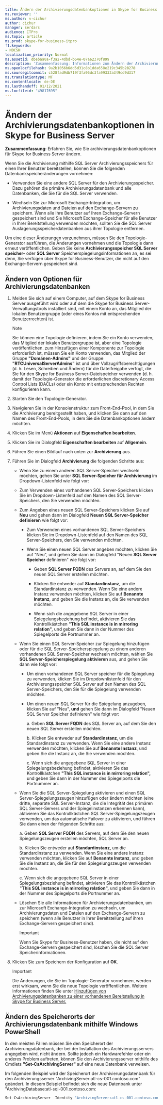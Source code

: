 ```yaml
---
title: Ändern der Archivierungsdatenbankoptionen in Skype for Business Server
ms.reviewer: ''
ms.author: v-cichur
author: cichur
manager: serdars
audience: ITPro
ms.topic: article
ms.prod: skype-for-business-itpro
f1.keywords:
- NOCSH
localization_priority: Normal
ms.assetid: dbebaa0a-f3a2-4dbd-b64e-07a62370f899
description: 'Zusammenfassung: Informationen zum Ändern der Archivierungsdatenbankoptionen für Skype for Business Server.'
ms.openlocfilehash: 9a2b1056b6dd5d31c8b1dda658e219c345b28278
ms.sourcegitcommit: c528fad9db719f3fa96dc3fa99332a349cd9d317
ms.translationtype: MT
ms.contentlocale: de-DE
ms.lasthandoff: 01/12/2021
ms.locfileid: "49817695"
---
```

# <a name="change-archiving-database-options-in-skype-for-business-server"></a>Ändern der Archivierungsdatenbankoptionen in Skype for Business Server

**Zusammenfassung:** Erfahren Sie, wie Sie archivierungsdatenbankoptionen für Skype for Business Server ändern.
  
Wenn Sie die Archivierung mithilfe SQL Server Archivierungsspeichers für einen Ihrer Benutzer bereitstellen, können Sie die folgenden Datenbankspeicheränderungen vornehmen:
  
- Verwenden Sie eine andere SQL Server für den Archivierungsspeicher. Dazu gehören die primäre Archivierungsdatenbank und alle Datenbanken, die Sie für die SQL Server verwenden.
    
- Wechseln Sie zur Microsoft Exchange-Integration, um Archivierungsdaten und Dateien auf den Exchange-Servern zu speichern. Wenn alle Ihre Benutzer auf Ihren Exchange-Servern gespeichert sind und Sie Microsoft Exchange-Speicher für alle Benutzer in Ihrer Bereitstellung verwenden möchten, sollten Sie die SQL Server Auslagerungsspeicherdatenbanken aus ihrer Topologie entfernen. 
    
Um eine dieser Änderungen vorzunehmen, müssen Sie den Topologie-Generator ausführen, die Änderungen vornehmen und die Topologie dann erneut veröffentlichen. Geben Sie keine **Archivierungsspeicher SQL Server speicher-** oder **SQL Server** Speicherspiegelungsinformationen an, es sei denn, Sie verfügen über Skype for Business-Benutzer, die nicht auf den Exchange-Servern gespeichert sind.
  
## <a name="change-archiving-database-options"></a>Ändern von Optionen für Archivierungsdatenbanken

1. Melden Sie sich auf einem Computer, auf dem Skype for Business Server ausgeführt wird oder auf dem die Skype for Business Server-Verwaltungstools installiert sind, mit einem Konto an, das Mitglied der lokalen Benutzergruppe (oder eines Kontos mit entsprechenden Benutzerrechten) ist.
    
    > [!NOTE]
    > Sie können eine Topologie definieren, indem Sie ein Konto verwenden, das Mitglied der lokalen Benutzergruppe ist, aber eine Topologie veröffentlichen. zum Hinzufügen einer Komponente zur Topologie erforderlich ist, müssen Sie ein Konto verwenden, das Mitglied der Gruppe **"Domänen-Admins"** und der Gruppe **"RTCUniversalServerAdmins"** ist und über Vollzugriffsberechtigungen (d. h. Lesen, Schreiben und Ändern) für die Dateifreigabe verfügt, die Sie für den Skype for Business Server-Dateispeicher verwenden (d. h. damit der Topologie-Generator die erforderlichen discretionary Access Control Lists (DACLs) oder ein Konto mit entsprechenden Rechten konfigurieren kann.
  
2. Starten Sie den Topologie-Generator.
    
3. Navigieren Sie in der Konsolenstruktur zum Front-End-Pool, in dem Sie die Archivierung bereitgestellt haben, und klicken Sie dann auf den Namen des Front-End-Pools, in dem Sie die Datenbankoptionen ändern möchten.
    
4. Klicken Sie im Menü **Aktionen** auf **Eigenschaften bearbeiten**. 
    
5. Klicken Sie im Dialogfeld **Eigenschaften bearbeiten** auf **Allgemein**.
    
6. Führen Sie einen Bildlauf nach unten zur **Archivierung** aus.
    
7. Führen Sie im Dialogfeld **Archivierung** die folgenden Schritte aus:
    
   - Wenn Sie zu einem anderen SQL Server-Speicher wechseln möchten, gehen Sie unter **SQL Server-Speicher für Archivierung** im Dropdown-Listenfeld wie folgt vor:
    
   - Zum Verwenden eines vorhandenen SQL Server-Speichers klicken Sie im Dropdown-Listenfeld auf den Namen des SQL Server-Speichers, den Sie verwenden möchten.
    
   - Zum Angeben eines neuen SQL Server-Speichers klicken Sie auf **Neu** und gehen dann im Dialogfeld **Neuen SQL Server-Speicher definieren** wie folgt vor:
    
     - Zum Verwenden eines vorhandenen SQL Server-Speichers klicken Sie im Dropdown-Listenfeld auf den Namen des SQL Server-Speichers, den Sie verwenden möchten.
    
     - Wenn Sie einen neuen SQL Server angeben möchten, klicken Sie auf "Neu", und gehen Sie dann im Dialogfeld "Neuen **SQL Server Speicher** definieren" wie folgt vor:
    
       - Geben **SQL Server FQDN** des Servers an, auf dem Sie den neuen SQL Server erstellen möchten.
    
       - Klicken Sie entweder auf **Standardinstanz**, um die Standardinstanz zu verwenden. Wenn Sie eine andere Instanz verwenden möchten, klicken Sie auf **Benannte Instanz**, und geben Sie die Instanz an, die Sie verwenden möchten.
    
       - Wenn sich die angegebene SQL Server in einer Spiegelungsbeziehung befindet, aktivieren Sie das Kontrollkästchen  **"This SQL instance is in mirroring relation",** und geben Sie dann in der Nummer des Spiegelports die Portnummer an.
    
   - Wenn Sie einen SQL Server-Speicher zur Spiegelung hinzufügen oder für die SQL Server-Speicherspiegelung zu einem anderen vorhandenen SQL Server-Speicher wechseln möchten, wählen Sie **SQL Server-Speicherspiegelung aktivieren** aus, und gehen Sie dann wie folgt vor:
    
     - Um einen vorhandenen SQL Server speicher für die  Spiegelung zu verwenden, klicken Sie im Dropdownlistenfeld für den Archivierungsspeicher SQL Server auf den Namen des SQL Server-Speichers, den Sie für die Spiegelung verwenden möchten.
    
     - Um einen neuen SQL Server für die Spiegelung anzugeben, klicken Sie auf "Neu", **und** gehen Sie dann im Dialogfeld "Neuen SQL Server Speicher definieren" wie folgt vor:
    
       a. Geben **SQL Server FQDN** des SQL Server an, auf dem Sie den neuen SQL Server erstellen möchten.
    
       b. Klicken Sie entweder auf **Standardinstanz**, um die Standardinstanz zu verwenden. Wenn Sie eine andere Instanz verwenden möchten, klicken Sie auf **Benannte Instanz**, und geben Sie die Instanz an, die Sie verwenden möchten.
    
       c. Wenn sich die angegebene SQL Server in einer Spiegelungsbeziehung befindet, aktivieren Sie das Kontrollkästchen  **"This SQL instance is in mirroring relation",** und geben Sie dann in der Nummer des Spiegelports die Portnummer an.
    
   - Wenn Sie die SQL Server-Spiegelung aktivieren und einen SQL Server-Spiegelungszeugen hinzufügen oder ändern möchten (eine dritte, separate SQL Server-Instanz, die die Integrität  des primären SQL Server-Servers und der Spiegelinstanzen erkennen kann), aktivieren Sie das Kontrollkästchen SQL Server-Spiegelungszeugen verwenden, um das automatische Failover zu aktivieren, und führen Sie dann einen der folgenden Schritte aus:
    
      a. Geben **SQL Server FQDN** des Servers, auf dem Sie den neuen Spiegelungszeugen erstellen möchten, SQL Server an.
    
      b. Klicken Sie entweder auf **Standardinstanz**, um die Standardinstanz zu verwenden. Wenn Sie eine andere Instanz verwenden möchten, klicken Sie auf **Benannte Instanz**, und geben Sie die Instanz an, die Sie für den Spiegelungszeugen verwenden möchten.
    
      c. Wenn sich die angegebene SQL Server in einer Spiegelungsbeziehung befindet, aktivieren Sie das Kontrollkästchen  **"This SQL instance is in mirroring relation",** und geben Sie dann in der Nummer des Spiegelports die Portnummer an.
    
   - Löschen Sie alle Informationen für Archivierungsdatenbanken, um zur Microsoft Exchange-Integration zu wechseln, um Archivierungsdaten und Dateien auf den Exchange-Servern zu speichern (wenn alle Benutzer in Ihrer Bereitstellung auf ihren Exchange-Servern gespeichert sind).
    
     > [!IMPORTANT]
     > Wenn Sie Skype for Business-Benutzer haben, die nicht auf den Exchange-Servern gespeichert sind, löschen Sie die SQL Server Speicherinformationen. 
  
8. Klicken Sie zum Speichern der Konfiguration auf **OK**.
    
    > [!IMPORTANT]
    > Die Änderungen, die Sie im Topologie-Generator vornehmen, werden erst wirksam, wenn Sie die neue Topologie veröffentlichen. Weitere Informationen finden Sie unter [Hinzufügen von Archivierungsdatenbanken zu einer vorhandenen Bereitstellung in Skype for Business Server.](../../deploy/deploy-archiving/add-archiving-databases.md) 
  
## <a name="change-the-location-of-the-archiving-database-by-using-windows-powershell"></a>Ändern des Speicherorts der Archivierungsdatenbank mithilfe Windows PowerShell

In den meisten Fällen müssen Sie den Speicherort der Archivierungsdatenbank, der bei der Installation des Archivierungsservers angegeben wird, nicht ändern. Sollte jedoch ein Hardwarefehler oder ein anderes Problem auftreten, können Sie den Archivierungsserver mithilfe des Cmdlets **"Set-CsArchivingServer"** auf eine neue Datenbank verweisen.
  
Im folgenden Beispiel wird der Speicherort der Archivierungsdatenbank für den Archivierungsserver "ArchivingServer:atl-cs-001.contoso.com" geändert. In diesem Beispiel befindet sich die neue Datenbank unter "ArchivingDatabase:atl-sql-001.contoso.com:
  
```PowerShell
Set-CsArchivingServer -Identity "ArchivingServer:atl-cs-001.contoso.com" -ArchivingDatabase "ArchivingDatabase:atl-sql-001.contoso.com"
```


